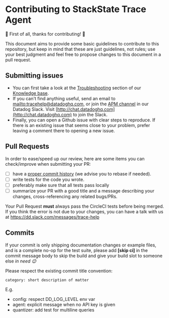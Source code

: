 # Contributing to StackState Trace Agent

:tada: First of all, thanks for contributing! :tada:

This document aims to provide some basic guidelines to contribute to this repository, but keep in mind that these are just guidelines, not rules; use your best judgment and feel free to propose changes to this document in a pull request.

## Submitting issues

- You can first take a look at the [Troubleshooting](https://datadog.zendesk.com/hc/en-us/sections/200766955-Troubleshooting) section of our [Knowledge base](https://datadog.zendesk.com/hc/en-us).
- If you can't find anything useful, send an email to <mailto:tracehelp@datadoghq.com>, or join the [APM channel](https://datadoghq.slack.com/messages/apm) in our Datadog Slack. Visit [http://chat.datadoghq.com](http://chat.datadoghq.com) to join the Slack.
- Finally, you can open a Github issue with clear steps to reproduce. If there is an existing issue that seems close to your problem,
prefer leaving a comment there to opening a new issue.


## Pull Requests

In order to ease/speed up our review, here are some items you can check/improve when submitting your PR:

- [ ] have a [proper commit history](#commits) (we advise you to rebase if needed).
- [ ] write tests for the code you wrote.
- [ ] preferably make sure that all tests pass locally
- [ ] summarize your PR with a good title and a message describing your changes, cross-referencing any related bugs/PRs.

Your Pull Request **must** always pass the CircleCI tests before being merged. If you think the error is not due to your changes, you can have a talk with us at https://dd.slack.com/messages/trace-help

## Commits

If your commit is only shipping documentation changes or example files, and is a complete no-op for the test suite, please add **[skip ci]** in the commit message body to skip the build and give your build slot to someone else _in need :wink:_

Please respect the existing commit title convention:
```
category: short description of matter
```

E.g.

- config: respect DD_LOG_LEVEL env var
- agent: explicit message when no API key is given
- quantizer: add test for multiline queries
